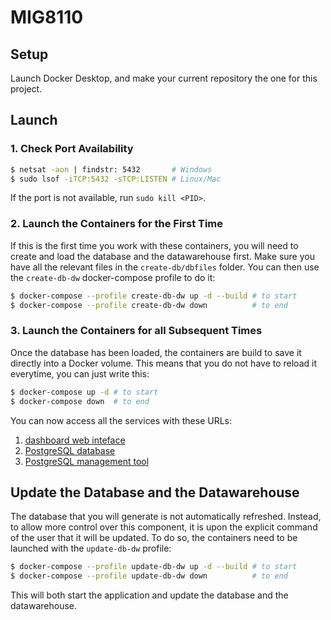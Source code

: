 # MIG8110

## Setup

Launch Docker Desktop, and make your current repository the one for
this project.

## Launch

### 1. Check Port Availability

```bash
$ netsat -aon | findstr: 5432       # Windows
$ sudo lsof -iTCP:5432 -sTCP:LISTEN # Linux/Mac
```

If the port is not available, run `sudo kill <PID>`.

### 2. Launch the Containers for the First Time

If this is the first time you work with these containers, you will
need to create and load the database and the datawarehouse first.
Make sure you have all the relevant files in the `create-db/dbfiles`
folder. You can then use the `create-db-dw` docker-compose profile to
do it:
```bash
$ docker-compose --profile create-db-dw up -d --build # to start
$ docker-compose --profile create-db-dw down          # to end
```

### 3. Launch the Containers for all Subsequent Times

Once the database has been loaded, the containers are build to save
it directly into a Docker volume. This means that you do not have to
reload it everytime, you can just write this:
```bash
$ docker-compose up -d # to start
$ docker-compose down  # to end
```

You can now access all the services with these URLs:
1. [dashboard web inteface](http://localhost:8501)
1. [PostgreSQL database](http://localhost:5050)
1. [PostgreSQL management tool](http://localhost:5050)

## Update the Database and the Datawarehouse

The database that you will generate is not automatically refreshed.
Instead, to allow more control over this component, it is upon the
explicit command of the user that it will be updated. To do so, the
containers need to be launched with the `update-db-dw` profile:
```bash
$ docker-compose --profile update-db-dw up -d --build # to start
$ docker-compose --profile update-db-dw down          # to end
```

This will both start the application and update the database and the
datawarehouse.

